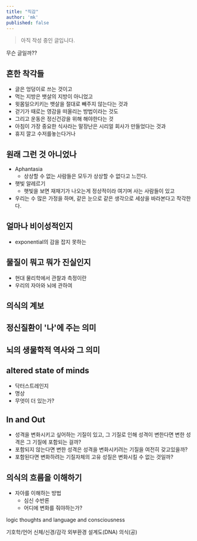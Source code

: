 ```yaml
---
title: "직감"
author: 'mk'
published: false
---
```


> 아직 작성 중인 글입니다.

무슨 글일까??

## 흔한 착각들

- 글은 엉덩이로 쓰는 것이고 
- 먹는 지방은 뱃살의 지방이 아니었고
- 윗몸일으키키는 뱃살을 절대로 빼주지 않는다는 것과
- 걷기가 때로는 영감을 떠올리는 방법이라는 것도
- 그리고 운동은 정신건강을 위해 해야한다는 것
- 아침이 가장 중요한 식사라는 말장난은 시리얼 회사가 만들었다는 것과
- 휴지 깔고 수저를놓는다거나

## 원래 그런 것 아니었나

- Aphantasia
  - 상상할 수 없는 사람들은 모두가 상상할 수 없다고 느낀다.
- 햇빛 알레르기 
  - 햇빛을 보면 재채기가 나오는게 정상적이라 여기며 사는 사람들이 있고
- 우리는 수 많은 가정을 하며, 같은 눈으로 같은 생각으로 세상을 바라본다고 착각한다.
 
## 얼마나 비이성적인지

- exponential의 감을 잡지 못하는


## 물질이 뭐고 뭐가 진실인지

- 현대 물리학에서 관찰과 측정이란
- 우리의 자아와 뇌에 관하여


## 의식의 계보


## 정신질환이 '나'에 주는 의미


## 뇌의 생물학적 역사와 그 의미


## altered state of minds

- 닥터스트레인지
- 명상
- 무엇이 더 있는가?

## In and Out

- 성격을 변화시키고 싶어하는 기질이 있고, 그 기질로 인해 성격이 변한다면 변한 성격은 그 기질에 포함되는 걸까?
- 포함되지 않는다면 변한 성격은 성격을 변화시키려는 기질을 여전히 갖고있을까? 
- 포함된다면 변화하려는 기질자체의 고유 성질은 변화시킬 수 없는 것일까?

## 의식의 흐름을 이해하기

- 자아를 이해하는 방법
  - 심신 수반론
  - 어디에 변화를 줘야하는가?

logic thoughts and language and consciousness

기호학/언어
신체/신경/감각
외부환경
설계도(DNA)
의식(공)